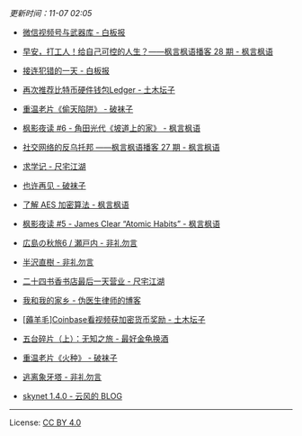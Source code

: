 *更新时间：11-07 02:05*




- [微信视频号与武器库 - 白板报](https://wangpei.net/2020/11/07/wechat-video-and-weapons/)

- [早安，打工人！给自己可控的人生？——枫言枫语播客 28 期 - 枫言枫语](https://justinyan.me/post/4365)

- [接连犯错的一天 - 白板报](https://wangpei.net/2020/11/05/a-day-full-of-fault/)

- [再次推荐比特币硬件钱包Ledger - 土木坛子](https://tumutanzi.com/archives/16753)

- [重温老片《偷天陷阱》 - 破袜子](https://pewae.com/2020/11/review-entrapment.html)

- [枫影夜读 #6 - 角田光代《坡道上的家》 - 枫言枫语](https://justinyan.me/post/4363)

- [社交网络的反乌托邦 ——枫言枫语播客 27 期 - 枫言枫语](https://justinyan.me/post/4361)

- [求学记 - 尺宅江湖](http://www.qtwm.com/?p=4669)

- [也许再见 - 破袜子](https://pewae.com/2020/10/maybe-seeyou.html)

- [了解 AES 加密算法 - 枫言枫语](https://justinyan.me/post/4356)

- [枫影夜读 #5 - James Clear “Atomic Habits” - 枫言枫语](https://justinyan.me/post/4352)

- [広島の秋旅6 / 瀬戸内 - 非礼勿言](https://feiliwuyan.com/hiroshima-autumn-19-6/)

- [半沢直樹 - 非礼勿言](https://feiliwuyan.com/hanzawa-naoki/)

- [二十四书香书店最后一天营业 - 尺宅江湖](http://www.qtwm.com/?p=4665)

- [我和我的家乡 - 伪医生律师的博客](https://chidd.net/2020/10/23/homeland.html)

- [[薅羊毛]Coinbase看视频获加密货币奖励 - 土木坛子](https://tumutanzi.com/archives/16751)

- [五台碎片（上）：无知之旅 - 最好金龟换酒](http://fz0512.com/archives/2152)

- [重温老片《火种》 - 破袜子](https://pewae.com/2020/10/review-angel-terminators-ii.html)

- [逃离象牙塔 - 非礼勿言](https://feiliwuyan.com/escape-from-the-ivory-tower/)

- [skynet 1.4.0 - 云风的 BLOG](https://blog.codingnow.com/2020/10/skynet_140.html)




---

License: [CC BY 4.0](https://creativecommons.org/licenses/by/4.0/deed.zh)